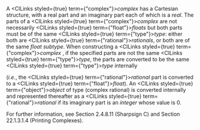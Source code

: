  



A <ClLinks styled={true} term={"complex"}><i>complex</i></ClLinks> has a Cartesian structure, with a real part and an imaginary part each of which is a *real*. The parts of a <ClLinks styled={true} term={"complex"}><i>complex</i></ClLinks> are not necessarily <ClLinks styled={true} term={"float"}><i>floats</i></ClLinks> but both parts must be of the same <ClLinks styled={true} term={"type"}><i>type</i></ClLinks>: either both are <ClLinks styled={true} term={"rational"}><i>rationals</i></ClLinks>, or both are of the same *float subtype*. When constructing a <ClLinks styled={true} term={"complex"}><i>complex</i></ClLinks> , if the specified parts are not the same <ClLinks styled={true} term={"type"}><i>type</i></ClLinks>, the parts are converted to be the same <ClLinks styled={true} term={"type"}><i>type</i></ClLinks> internally 



(*i.e.*, the <ClLinks styled={true} term={"rational"}><i>rational</i></ClLinks> part is converted to a <ClLinks styled={true} term={"float"}><i>float</i></ClLinks>). An <ClLinks styled={true} term={"object"}><i>object</i></ClLinks> of type (complex rational) is converted internally and represented thereafter as a <ClLinks styled={true} term={"rational"}><i>rational</i></ClLinks> if its imaginary part is an *integer* whose value is 0. 



For further information, see Section 2.4.8.11 (Sharpsign C) and Section 22.1.3.1.4 (Printing Complexes). 



